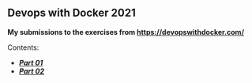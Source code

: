 ## Devops with Docker 2021

**My submissions to the exercises from https://devopswithdocker.com/**

Contents:

- [**_Part 01_**](https://github.com/faayam/devops-with-docker/tree/main/part01)
- [**_Part 02_**](https://github.com/faayam/devops-with-docker/tree/main/part02)
